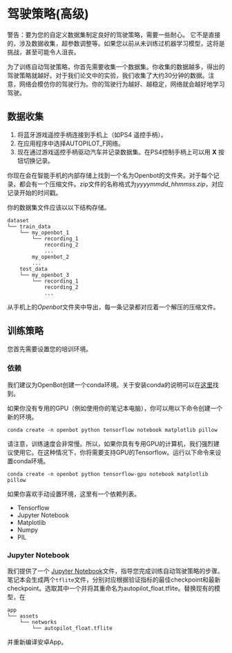 
# 驾驶策略(高级)
警告：要为您的自定义数据集制定良好的驾驶策略，需要一些耐心。 它不是直接的，涉及数据收集，超参数调整等。如果您以前从未训练过机器学习模型，这将是挑战，甚至可能令人沮丧。

为了训练自动驾驶策略，你首先需要收集一个数据集。你收集的数据越多，得出的驾驶策略就越好。对于我们论文中的实验，我们收集了大约30分钟的数据。注意，网络会模仿你的驾驶行为。你的驾驶行为越好、越稳定，网络就会越好地学习驾驶。
## 数据收集
1. 将蓝牙游戏遥控手柄连接到手机上（如PS4 遥控手柄）。 
2. 在应用程序中选择AUTOPILOT_F网络。
3. 现在通过游戏遥控手柄驱动汽车并记录数据集。在PS4控制手柄上可以用 **X** 按钮切换记录。

你现在会在智能手机的内部存储上找到一个名为Openbot的文件夹。对于每个记录，都会有一个压缩文件。zip文件的名称格式为*yyyymmdd_hhmmss.zip*，对应记录开始的时间戳。

你的数据集文件应该以以下结构存储。
```
dataset
└── train_data
	└── my_openbot_1
		└── recording_1
		    recording_2
		    ...
	    my_openbot_2
	    ...
	test_data
	└── my_openbot_3
		└── recording_1
		    recording_2
		    ...
```

从手机上的*Openbot*文件夹中导出，每一条记录都对应着一个解压的压缩文件。

## 训练策略
您首先需要设置您的培训环境。


### 依赖

我们建议为OpenBot创建一个conda环境。关于安装conda的说明可以在[这里](https://docs.conda.io/projects/conda/en/latest/user-guide/install/)找到。


如果你没有专用的GPU（例如使用你的笔记本电脑），你可以用以下命令创建一个新的环境。

```
conda create -n openbot python tensorflow notebook matplotlib pillow
```
请注意，训练速度会非常慢。所以，如果你具有专用GPU的计算机，我们强烈建议使用它。在这种情况下，你将需要支持GPU的Tensorflow。运行以下命令来设置conda环境。

```
conda create -n openbot python tensorflow-gpu notebook matplotlib pillow
```

如果你喜欢手动设置环境，这里有一个依赖列表。
- Tensorflow
- Jupyter Notebook
- Matplotlib
- Numpy
- PIL

### Jupyter Notebook

我们提供了一个 [Jupyter Notebook](policy_learning.ipynb)文件，指导您完成训练自动驾驶策略的步骤。笔记本会生成两个`tflite`文件，分别对应根据验证指标的最佳checkpoint和最新checkpoint。选取其中一个并将其重命名为autopilot_float.tflite。替换现有的模型，在
```
app
└── assets
	└── networks
		└── autopilot_float.tflite
```
并重新编译安卓App。
